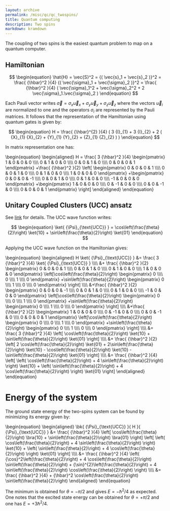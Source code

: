 ```yaml
---
layout: archive
permalink: /misc/qc/qc_twospins/
title: Quantum computing
description: Two spins
markdown: kramdown
---
```



The coupling of two spins is the easiest quantum problem to map on a quantum computer. 

## Hamiltonian

$$
\begin{equation}
  \hat{H} = \vec{S}^2 = {( \vec{s}_1 + \vec{s}_2 )}^2 = \frac{ {\hbar}^2 }{4} {( \vec{\sigma}_1 + \vec{\sigma}_2 )}^2 = \frac{ {\hbar}^2 }{4} ( \vec{\sigma}_1^2 + \vec{\sigma}_2^2 + 2 \vec{\sigma}_1.\vec{\sigma}_2 )
\end{equation}
$$

Each Pauli vector writes ${ \vec{\sigma} = {\sigma}_{x} \vec{u}_{x} + {\sigma}_{y} \vec{u}_{y} + {\sigma}_{z} \vec{u}_{z} }$ where the vectors ${ \vec{u}_{i} }$ are normalized to one and the operators ${ {\sigma}_{i} }$ are represented by the Pauli matrices. It follows that the representation of the Hamiltonian using quantum gates is given by:  

$$
\begin{equation}
  H = \frac{ {\hbar}^{2} }{4} ( 3 {I}_{1} + 3 {I}_{2} + 2 ( {X}_{1} {X}_{2} + {Y}_{1} {Y}_{2} + {Z}_{1} {Z}_{2} ) )
\end{equation}
$$

In matrix representation one has:  

\begin{equation}
\begin{aligned}
  H = \frac{ 3 {\hbar}^2 }{4}
  \begin{pmatrix}
    1 & 0 & 0 & 0 \\\\\\\\
    0 & 1 & 0 & 0 \\\\\\\\
    0 & 0 & 1 & 0 \\\\\\\\
    0 & 0 & 0 & 1
  \end{pmatrix}
  +\frac{ {\hbar}^2 }{2} \left[
  \begin{pmatrix}
    0 & 0 & 0 & 1 \\\\\\\\
    0 & 0 & 1 & 0 \\\\\\\\
    0 & 1 & 0 & 0 \\\\\\\\
    1 & 0 & 0 & 0
  \end{pmatrix}
  +\begin{pmatrix}
    0 & 0 & 0 & -1 \\\\\\\\
    0 & 0 & 1 & 0 \\\\\\\\
    0 & 1 & 0 & 0 \\\\\\\\
    -1 & 0 & 0 & 0
  \end{pmatrix}
  +\begin{pmatrix}
    1 & 0 & 0 & 0 \\\\\\\\
    0 & -1 & 0 & 0 \\\\\\\\
    0 & 0 & -1 & 0 \\\\\\\\
    0 & 0 & 0 & 1
  \end{pmatrix} \right]
\end{aligned}
\end{equation}


## Unitary Coupled Clusters (UCC) ansatz

See [link](./page_qc_pn) for details. The UCC wave function writes:  

$$
\begin{equation}
  \ket{ {\Psi}_{\text{UCC}} } = \cos\left(\frac{\theta}{2}\right) \ket{10} + \sin\left(\frac{\theta}{2}\right) \ket{01}
\end{equation}
$$

Applying the UCC wave function on the Hamiltonian gives:  



\begin{equation}
\begin{aligned}
  H \ket{ {\Psi}_{\text{UCC}} }
	&= \frac{ 3 {\hbar}^2 }{4} \ket{ {\Psi}\_{\text{UCC}} } \\\\\\\\
  &+ \frac{ {\hbar}^2 }{2}
  \begin{pmatrix}
    0 & 0 & 0 & 1 \\\\\\\\
    0 & 0 & 1 & 0 \\\\\\\\
    0 & 1 & 0 & 0 \\\\\\\\
    1 & 0 & 0 & 0
  \end{pmatrix}
	\left[\cos\left(\frac{\theta}{2}\right)
  \begin{pmatrix}
    0 \\\\\\\\
    0 \\\\\\\\
    1 \\\\\\\\
    0 
  \end{pmatrix}
	+\sin\left(\frac{\theta}{2}\right)
  \begin{pmatrix}
    0 \\\\\\\\
    1 \\\\\\\\
    0 \\\\\\\\
    0 
  \end{pmatrix}
  \right] \\\\\\\\
  &+\frac{ {\hbar}^2 }{2}
  \begin{pmatrix}
    0 & 0 & 0 & -1 \\\\\\\\
    0 & 0 & 1 & 0 \\\\\\\\
    0 & 1 & 0 & 0 \\\\\\\\
    -1 & 0 & 0 & 0
  \end{pmatrix}
	\left[\cos\left(\frac{\theta}{2}\right)
  \begin{pmatrix}
    0 \\\\\\\\
    0 \\\\\\\\
    1 \\\\\\\\
    0 
  \end{pmatrix}
	+\sin\left(\frac{\theta}{2}\right)
  \begin{pmatrix}
    0 \\\\\\\\
    1 \\\\\\\\
    0 \\\\\\\\
    0 
  \end{pmatrix}
  \right] \\\\\\\\
  &+\frac{ {\hbar}^2 }{2}
  \begin{pmatrix}
    1 & 0 & 0 & 0 \\\\\\\\
    0 & -1 & 0 & 0 \\\\\\\\
    0 & 0 & -1 & 0 \\\\\\\\
    0 & 0 & 0 & 1
  \end{pmatrix}
	\left[\cos\left(\frac{\theta}{2}\right)
  \begin{pmatrix}
    0 \\\\\\\\
    0 \\\\\\\\
    1 \\\\\\\\
    0 
  \end{pmatrix}
	+\sin\left(\frac{\theta}{2}\right)
  \begin{pmatrix}
    0 \\\\\\\\
    1 \\\\\\\\
    0 \\\\\\\\
    0 
  \end{pmatrix}
  \right] \\\\\\\\
  &= \frac{ 3 {\hbar}^2 }{4} \left[ \cos\left(\frac{\theta}{2}\right) \ket{10} + \sin\left(\frac{\theta}{2}\right) \ket{01} \right] \\\\\\\\
  &+ \frac{ {\hbar}^2 }{2} \left[ 2 \cos\left(\frac{\theta}{2}\right) \ket{01} + 2\sin\left(\frac{\theta}{2}\right) \ket{10} - \cos\left(\frac{\theta}{2}\right) \ket{10} - \sin\left(\frac{\theta}{2}\right) \ket{01} \right] \\\\\\\\
  &= \frac{ {\hbar}^2 }{4} \left[ \left( \cos\left(\frac{\theta}{2}\right) + 4 \sin\left(\frac{\theta}{2}\right) \right) \ket{10} + \left( \sin\left(\frac{\theta}{2}\right) + 4 \cos\left(\frac{\theta}{2}\right) \right) \ket{01} \right]
\end{aligned}
\end{equation}


# Energy of the system

The ground state energy of the two-spins system can be found by minimizing its energy given by:  

\begin{equation}
\begin{aligned}
  \bk{ {\Psi}\_{\text{UCC}} }{ H }{ {\Psi}\_{\text{UCC}} }
	&= \frac{ {\hbar}^2 }{4} \left[ \cos\left(\frac{\theta}{2}\right) \bra{10} + \sin\left(\frac{\theta}{2}\right) \bra{01} \right] \left[ \left( \cos\left(\frac{\theta}{2}\right) + 4 \sin\left(\frac{\theta}{2}\right) \right) \ket{10} + \left( \sin\left(\frac{\theta}{2}\right) + 4 \cos\left(\frac{\theta}{2}\right) \right) \ket{01} \right] \\\\\\\\
  &= \frac{ {\hbar}^2 }{4} \left( {\cos}^2\left(\frac{\theta}{2}\right) + 4 \cos\left(\frac{\theta}{2}\right) \sin\left(\frac{\theta}{2}\right) + {\sin}^{2}\left(\frac{\theta}{2}\right) + 4 \sin\left(\frac{\theta}{2}\right) \cos\left(\frac{\theta}{2}\right) \right) \\\\\\\\
  &= \frac{ {\hbar}^2 }{4} + {\hbar}^2 \cos\left(\frac{\theta}{2}\right) \sin\left(\frac{\theta}{2}\right)
\end{aligned}
\end{equation}

The minimum is obtained for ${ \theta = -\pi/2 }$ and gives ${ E = - {\hbar}^{2}/4 }$ as expected. One notes that the excited state energy can be obtained for ${ \theta = +\pi/2 }$ and one has ${ E = + 3 {\hbar}^{2}/4 }$.




